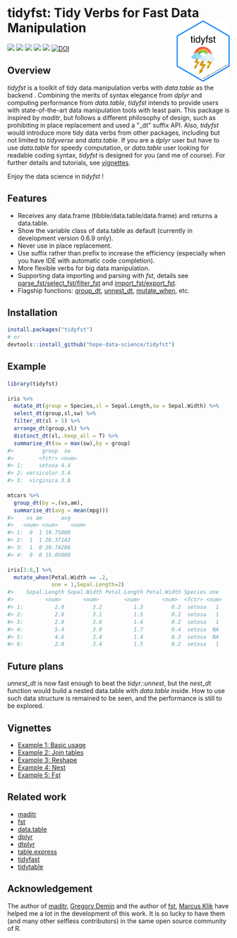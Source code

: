 # tidyfst: Tidy Verbs for Fast Data Manipulation<img src="man/figures/logo.png" align="right" alt="" width="120" />

[![](https://www.r-pkg.org/badges/version/tidyfst?color=orange)](https://cran.r-project.org/package=tidyfst) [![](https://img.shields.io/badge/devel%20version-0.6.9-yellow.svg)](https://github.com/hope-data-science/tidyfst) ![](http://cranlogs.r-pkg.org/badges/grand-total/tidyfst?color=green)  ![](https://img.shields.io/badge/lifecycle-maturing-purple.svg) [![](https://img.shields.io/github/last-commit/hope-data-science/tidyfst.svg)](https://github.com/hope-data-science/tidyfst/commits/master) [![DOI](https://zenodo.org/badge/240626994.svg)](https://zenodo.org/badge/latestdoi/240626994)





## Overview

*tidyfst* is a toolkit of tidy data manipulation verbs with *data.table* as the backend . Combining the merits of syntax elegance from *dplyr* and computing performance from *data.table*,  *tidyfst* intends to provide users with state-of-the-art data manipulation tools with least pain. This package is inspired by *maditr*, but follows a different philosophy of design,  such as prohibiting in place replacement and used a "_dt" suffix API. Also, *tidyfst* would introduce more tidy data verbs from other packages, including but not limited to *tidyverse* and *data.table*. If you are a *dplyr* user but have to use *data.table* for speedy computation,  or *data.table* user looking for readable coding syntax, *tidyfst* is designed for you (and me of course). For further details and tutorials, see [vignettes](https://hope-data-science.github.io/tidyfst/).

Enjoy the data science in *tidyfst* !



## Features

- Receives any data.frame (tibble/data.table/data.frame) and returns a data.table.
- Show the variable class of data.table as default (currently in development version 0.6.9 only).
- Never use in place replacement. 
- Use suffix rather than prefix to increase the efficiency (especially when you have IDE with automatic code completion).
- More flexible verbs for big data manipulation.
- Supporting data importing and parsing with *fst*, details see [parse_fst/select_fst/filter_fst](https://hope-data-science.github.io/tidyfst/reference/fst.html) and [import_fst/export_fst](https://hope-data-science.github.io/tidyfst/reference/fst_io.html).
- Flagship functions: [group_dt](https://hope-data-science.github.io/tidyfst/reference/group_dt.html), [unnest_dt](https://hope-data-science.github.io/tidyfst/reference/unnest_dt.html), [mutate_when](https://hope-data-science.github.io/tidyfst/reference/mutate_when.html), etc.



## Installation

```R
install.packages("tidyfst")
# or
devtools::install_github("hope-data-science/tidyfst")
```



## Example

```R
library(tidyfst)

iris %>%
  mutate_dt(group = Species,sl = Sepal.Length,sw = Sepal.Width) %>%
  select_dt(group,sl,sw) %>%
  filter_dt(sl > 5) %>%
  arrange_dt(group,sl) %>%
  distinct_dt(sl,.keep_all = T) %>%
  summarise_dt(sw = max(sw),by = group)
#>         group  sw
#>        <fctr> <num>
#> 1:     setosa 4.4
#> 2: versicolor 3.4
#> 3:  virginica 3.8

mtcars %>%
  group_dt(by =.(vs,am),
  summarise_dt(avg = mean(mpg)))
#>    vs am      avg
#>   <num> <num>    <num>
#> 1:  0  1 19.75000
#> 2:  1  1 28.37143
#> 3:  1  0 20.74286
#> 4:  0  0 15.05000

iris[3:8,] %>%
  mutate_when(Petal.Width == .2,
              one = 1,Sepal.Length=2)
#>    Sepal.Length Sepal.Width Petal.Length Petal.Width Species one
#>          <num>       <num>        <num>       <num>  <fctr> <num>
#> 1:          2.0         3.2          1.3         0.2  setosa   1
#> 2:          2.0         3.1          1.5         0.2  setosa   1
#> 3:          2.0         3.6          1.4         0.2  setosa   1
#> 4:          5.4         3.9          1.7         0.4  setosa  NA
#> 5:          4.6         3.4          1.4         0.3  setosa  NA
#> 6:          2.0         3.4          1.5         0.2  setosa   1


```



## Future plans

*unnest_dt* is now fast enough to beat the *tidyr::unnest*, but the *nest_dt* function would build a nested data.table with *data.table* inside. How to use such data structure is remained to be seen, and the performance is still to be explored.

## Vignettes
- [Example 1: Basic usage](https://hope-data-science.github.io/tidyfst/articles/example1_intro.html)
- [Example 2: Join tables](https://hope-data-science.github.io/tidyfst/articles/example2_join.html)
- [Example 3: Reshape](https://hope-data-science.github.io/tidyfst/articles/example3_reshape.html)
- [Example 4: Nest](https://hope-data-science.github.io/tidyfst/articles/example4_nest.html)
- [Example 5: Fst](https://hope-data-science.github.io/tidyfst/articles/example5_fst.html)

## Related work

- [maditr](https://github.com/gdemin/maditr)
- [fst](https://github.com/fstpackage/fst)
- [data.table](https://github.com/Rdatatable/data.table)
- [dplyr](https://github.com/Rdatatable/data.table)
- [dtplyr](https://github.com/tidyverse/dtplyr)
- [table.express](https://github.com/asardaes/table.express)
- [tidyfast](https://github.com/TysonStanley/tidyfast)
- [tidytable](https://github.com/markfairbanks/tidytable)



## Acknowledgement

The author of [maditr](https://github.com/gdemin/maditr), [Gregory Demin](https://github.com/gdemin) and the author of [fst](https://github.com/fstpackage/fst), [Marcus Klik](https://github.com/MarcusKlik) have helped me a lot in the development of this work. It is so lucky to have them (and many other selfless contributors) in the same open source community of R.

